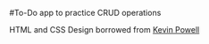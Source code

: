 #To-Do app to practice CRUD operations

HTML and CSS Design borrowed from [Kevin Powell](https://www.youtube.com/watch?v=IhmSidOJSeE)